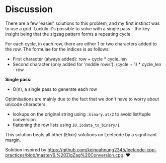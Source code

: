 # Discussion

There are a few 'easier' solutions to this problem, and my first instinct was to use a grid. Luckily it's possible to solve with a single pass - the key insight being that the zigzag pattern forms a repeating cycle.

For each cycle, in each row, there are either 1 or two characters added to the row. The formulae for the indices is as follows:

- First character (always added): row + cycle * cycle_len
- Second character (only added for 'middle rows'): (cycle + 1) * cycle_len - row

**Single pass:**
- O(n), a single pass to generate each row

Optimisations are mainly due to the fact that we don't have to worry about unicode characters:

- lookups on the original string using `:binary.at/2` to avoid list/tuple conversion 
- flattening the row lists using `IO.iodata_to_binary/1`

This solution beats all other (Elixir) solutions on Leetcode by a significant margin.

Solution inspired by https://github.com/keineahnung2345/leetcode-cpp-practices/blob/master/6.%20ZigZag%20Conversion.cpp. ❤️